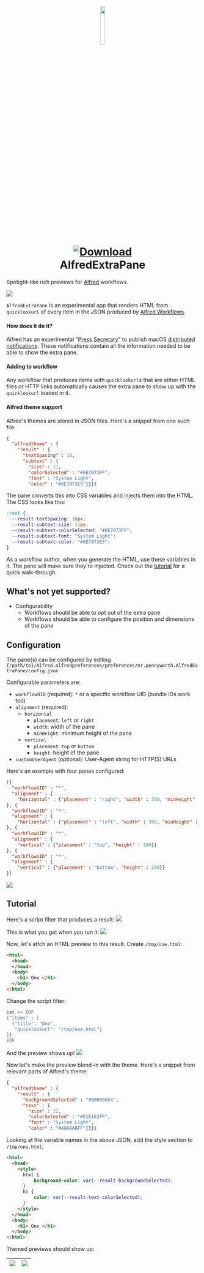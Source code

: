 <h1 align="center">
  
<a href="https://github.com/mr-pennyworth/alfred-extra-pane/releases/latest/">
  <img src="AlfredExtraPane/Assets.xcassets/AppIcon.appiconset/icon_512x512.png" width="16%"><br/>
  <img alt="Download"
       src="https://img.shields.io/github/downloads/mr-pennyworth/alfred-extra-pane/total?color=purple&label=Download"><br/>
</a>
  AlfredExtraPane
</h1>

Spotight-like rich previews for [Alfred](https://alfredapp.com) workflows.

![](media/demo-fast.gif)

`AlfredExtraPane` is an experimental app that renders HTML from
`quicklookurl` of every item in the JSON produced by
[Alfred Workflows](https://www.alfredapp.com/workflows/).

#### How does it do it?
Alfred has an experimental "[Press Secretary](https://www.alfredforum.com/topic/16111-wip-poc-spotlight-like-rich-preview-pane-for-alfred-workflows/?do=findComment&comment=83222)" to publish
macOS [distributed notifications](https://developer.apple.com/documentation/foundation/distributednotificationcenter). These notifications
contain all the information needed to be able to show the extra pane.

#### Adding to workflow
Any workflow that produces items with `quicklookurl`s that are either
HTML files or HTTP links automatically causes the extra pane to show
up with the `quicklookurl` loaded in it.

#### Alfred theme support
Alfred's themes are stored in JSON files. Here's a snippet from one such file:
```json
{
  "alfredtheme" : {
    "result" : {
      "textSpacing" : 10,
      "subtext" : {
        "size" : 11,
        "colorSelected" : "#6E7073FF",
        "font" : "System Light",
        "color" : "#6E7073E5"}}}}
```

The pane converts this into CSS variables and injects them into the HTML.
The CSS looks like this:
```css
:root {
  --result-textSpacing: 10px;
  --result-subtext-size: 11px;
  --result-subtext-colorSelected: "#6E7073FF";
  --result-subtext-font: "System Light";
  --result-subtext-color: "#6E7073E5";
}
```
As a workflow author, when you generate the HTML, use these
variables in it. The pane will make sure they're injected.
Check out the [tutorial](#tutorial) for a quick walk-through.

## What's not yet supported?
 - Configurability
    - Workflows should be able to opt out of the extra pane
    - Workflows should be able to configure the position
      and dimensions of the pane

## Configuration
The pane(s) can be configured by editing
`{/path/to}/Alfred.alfredpreferences/preferences/mr.pennyworth.AlfredExtraPane/config.json`

Configurable parameters are:
 - `workflowUID` (required):
   `*` or a specific workflow UID (bundle IDs work too)
 - `alignment` (required):
    - `horizontal`
       - `placement`: `left` or `right`
       - `width`: width of the pane
       - `minHeight`: minimum height of the pane
    - `vertical`
       - `placement`: `top` or `bottom`
       - `height`: height of the pane
 - `customUserAgent` (optional): User-Agent string for HTTP(S) URLs

Here's an example with four panes configured:
```json
[{
  "workflowUID" : "*",
  "alignment" : {
    "horizontal" : {"placement" : "right", "width" : 300, "minHeight" : 400}}
}, {
  "workflowUID" : "*",
  "alignment" : {
    "horizontal" : {"placement" : "left", "width" : 300, "minHeight" : 400}}
}, {
  "workflowUID" : "*",
  "alignment" : {
    "vertical" : {"placement" : "top", "height" : 100}}
}, {
  "workflowUID" : "*",
  "alignment" : {
    "vertical" : {"placement" : "bottom", "height" : 200}}
}]
```
![](media/multi-pane.png)

## Tutorial
Here's a script filter that produces a result:
![](media/tutorial-images/script.png)

This is what you get when you run it: ![](media/tutorial-images/alfred-1.png)

Now, let's attch an HTML preview to this result.
Create `/tmp/one.html`:
```html
<html>
  <head>
  </head>
  <body>
    <h1> One </h1>
  </body>
</html>
```
Change the script filter:
```bash
cat << EOF
{"items" : [
  {"title": "One",
   "quicklookurl": "/tmp/one.html"}
]}
EOF
```
And the preview shows up!
![](media/tutorial-images/alfred-3.png)

Now let's make the preview blend-in with the theme.
Here's a snippet from relevant parts of Alfred's theme:
```json
{
  "alfredtheme" : {
    "result" : {
      "backgroundSelected" : "#00000054",
      "text" : {
        "size" : 22,
        "colorSelected" : "#E1E1E2FF",
        "font" : "System Light",
        "color" : "#A8A8ABFF"}}}}
```

Looking at the variable names in the above JSON, add the style section
to `/tmp/one.html`:
```html
<html>
  <head>
    <style>
      html {
          background-color: var(--result-backgroundSelected);
      }
      h1 {
          color: var(--result-text-colorSelected);
      }
    </style>
  </head>
  <body>
    <h1> One </h1>
  </body>
</html>
```

Themed previews should show up:

| ![](media/tutorial-images/alfred-4.png) | ![](media/tutorial-images/alfred-5.png) |
|-|-|
